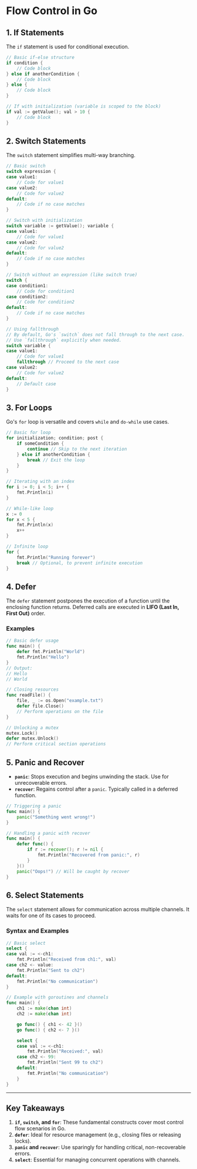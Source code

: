 # **Flow Control in Go**

## **1. If Statements**

The `if` statement is used for conditional execution.

```go
// Basic if-else structure
if condition {
    // Code block
} else if anotherCondition {
    // Code block
} else {
    // Code block
}

// If with initialization (variable is scoped to the block)
if val := getValue(); val > 10 {
    // Code block
}
```

## **2. Switch Statements**

The `switch` statement simplifies multi-way branching.

```go
// Basic switch
switch expression {
case value1:
    // Code for value1
case value2:
    // Code for value2
default:
    // Code if no case matches
}

// Switch with initialization
switch variable := getValue(); variable {
case value1:
    // Code for value1
case value2:
    // Code for value2
default:
    // Code if no case matches
}

// Switch without an expression (like switch true)
switch {
case condition1:
    // Code for condition1
case condition2:
    // Code for condition2
default:
    // Code if no case matches
}

// Using fallthrough
// By default, Go's `switch` does not fall through to the next case.
// Use `fallthrough` explicitly when needed.
switch variable {
case value1:
    // Code for value1
    fallthrough // Proceed to the next case
case value2:
    // Code for value2
default:
    // Default case
}
```

## **3. For Loops**

Go's `for` loop is versatile and covers `while` and `do-while` use cases.

```go
// Basic for loop
for initialization; condition; post {
    if someCondition {
        continue // Skip to the next iteration
    } else if anotherCondition {
        break // Exit the loop
    }
}

// Iterating with an index
for i := 0; i < 5; i++ {
    fmt.Println(i)
}

// While-like loop
x := 0
for x < 5 {
    fmt.Println(x)
    x++
}

// Infinite loop
for {
    fmt.Println("Running forever")
    break // Optional, to prevent infinite execution
}
```

## **4. Defer**

The `defer` statement postpones the execution of a function until the enclosing function returns. Deferred calls are executed in **LIFO (Last In, First Out)** order.

### **Examples**

```go
// Basic defer usage
func main() {
    defer fmt.Println("World")
    fmt.Println("Hello")
}
// Output:
// Hello
// World

// Closing resources
func readFile() {
    file, _ := os.Open("example.txt")
    defer file.Close()
    // Perform operations on the file
}

// Unlocking a mutex
mutex.Lock()
defer mutex.Unlock()
// Perform critical section operations
```

## **5. Panic and Recover**

- **`panic`**: Stops execution and begins unwinding the stack. Use for unrecoverable errors.
- **`recover`**: Regains control after a `panic`. Typically called in a deferred function.

```go
// Triggering a panic
func main() {
    panic("Something went wrong!")
}

// Handling a panic with recover
func main() {
    defer func() {
        if r := recover(); r != nil {
            fmt.Println("Recovered from panic:", r)
        }
    }()
    panic("Oops!") // Will be caught by recover
}
```

## **6. Select Statements**

The `select` statement allows for communication across multiple channels. It waits for one of its cases to proceed.

### **Syntax and Examples**

```go
// Basic select
select {
case val := <-ch1:
    fmt.Println("Received from ch1:", val)
case ch2 <- value:
    fmt.Println("Sent to ch2")
default:
    fmt.Println("No communication")
}

// Example with goroutines and channels
func main() {
    ch1 := make(chan int)
    ch2 := make(chan int)

    go func() { ch1 <- 42 }()
    go func() { ch2 <- 7 }()

    select {
    case val := <-ch1:
        fmt.Println("Received:", val)
    case ch2 <- 99:
        fmt.Println("Sent 99 to ch2")
    default:
        fmt.Println("No communication")
    }
}
```

---

## **Key Takeaways**

1. **`if`, `switch`, and `for`**: These fundamental constructs cover most control flow scenarios in Go.
2. **`defer`**: Ideal for resource management (e.g., closing files or releasing locks).
3. **`panic` and `recover`**: Use sparingly for handling critical, non-recoverable errors.
4. **`select`**: Essential for managing concurrent operations with channels.
